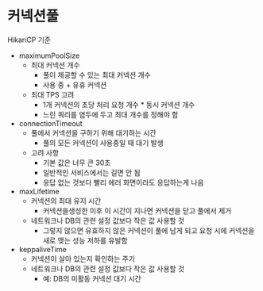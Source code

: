 # 커넥션풀
HikariCP 기준

- maximumPoolSize
    - 최대 커넥션 개수
        - 풀이 제공할 수 있는 최대 커넥션 개수
        - 사용 중 + 유휴 커넥션
    - 최대 TPS 고려
        - 1개 커넥션의 초당 처리 요청 개수 * 동시 커넥션 개수
        - 느린 쿼리를 염두에 두고 최대 개수를 정해야 함
- connectionTimeout 
    - 풀에서 커넥션을 구하기 위해 대기하는 시간
        - 풀의 모든 커넥션이 사용중일 때 대기 발생
    - 고려 사항
        - 기본 값은 너무 큰 30초
        - 일반적인 서비스에서는 길면 안 됨
        - 응답 없는 것보다 빨리 에러 화면이라도 응답하는게 나음
- maxLifetime 
    - 커넥션의 최대 유지 시간
        - 커넥션을생성한 이후 이 시간이 지나면 커넥션을 닫고 풀에서 제거
    - 네트워크나 DB의 관련 설정 값보다 작은 값 사용할 것
        - 그렇지 않으면 유효하지 않은 커넥션이 풀에 남게 되고 요청 시에 커넥션을 새로 맺는 성능 저하를 유발함
- keppaliveTime
    - 커넥션이 살아 있는지 확인하는 주기
    - 네트워크나 DB의 관련 설정 값보다 작은 값 사용할 것
        - 예: DB의 미활동 커넥션 대기 시간